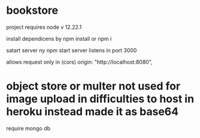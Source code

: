 # bookstore

project requires node v 12.22.1


install dependicens by npm install or npm i

satart server ny npm start server listens in   port 3000

allows request only in  (cors)    origin: "http://localhost:8080",  

# object store or multer  not used for image upload in difficulties to host in heroku  instead made it as base64
require mongo db 



 